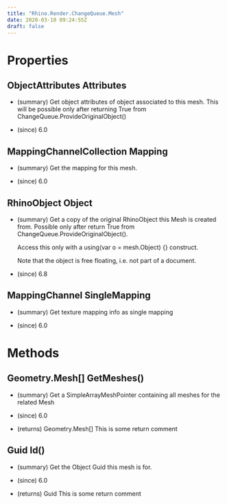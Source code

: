 ```yaml
---
title: "Rhino.Render.ChangeQueue.Mesh"
date: 2020-03-10 09:24:55Z
draft: false
---
```


# Properties
## ObjectAttributes Attributes
- (summary) 
     Get object attributes of object associated to this mesh. This will be possible only 
     after returning True from ChangeQueue.ProvideOriginalObject()
     
- (since) 6.0
## MappingChannelCollection Mapping
- (summary) 
     Get the mapping for this mesh.
     
- (since) 6.0
## RhinoObject Object
- (summary) 
     Get a copy of the original RhinoObject this Mesh is created from. Possible only after
     return True from ChangeQueue.ProvideOriginalObject().
     
     Access this only with a using(var o = mesh.Object) {} construct.
     
     Note that the object is free floating, i.e. not part of a document.
     
- (since) 6.8
## MappingChannel SingleMapping
- (summary) 
     Get texture mapping info as single mapping
     
- (since) 6.0
# Methods
## Geometry.Mesh[] GetMeshes()
- (summary) 
     Get a SimpleArrayMeshPointer containing all meshes for the related Mesh
     
- (since) 6.0
- (returns) Geometry.Mesh[] This is some return comment
## Guid Id()
- (summary) 
     Get the Object Guid this mesh is for.
     
- (since) 6.0
- (returns) Guid This is some return comment
